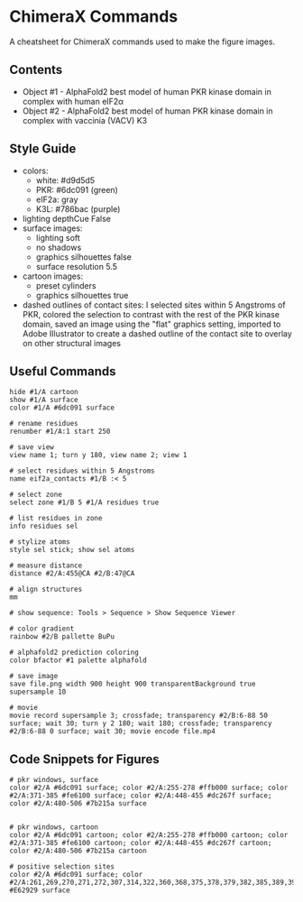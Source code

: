# ChimeraX Commands

A cheatsheet for ChimeraX commands used to make the figure images.

## Contents
- Object #1 - AlphaFold2 best model of human PKR kinase domain in complex with human eIF2α
- Object #2 - AlphaFold2 best model of human PKR kinase domain in complex with vaccinia (VACV) K3

## Style Guide
- colors:
  - white: #d9d5d5
  - PKR: #6dc091 (green)
  - eIF2a: gray
  - K3L: #786bac (purple)
- lighting depthCue False
- surface images:
  - lighting soft
  - no shadows
  - graphics silhouettes false
  - surface resolution 5.5
- cartoon images:
  - preset cylinders
  - graphics silhouettes true
- dashed outlines of contact sites: I selected sites within 5 Angstroms of PKR, colored the selection to contrast with the rest of the PKR kinase domain, saved an image using the "flat" graphics setting, imported to Adobe Illustrator to create a dashed outline of the contact site to overlay on other structural images

## Useful Commands
```
hide #1/A cartoon
show #1/A surface
color #1/A #6dc091 surface

# rename residues
renumber #1/A:1 start 250

# save view
view name 1; turn y 180, view name 2; view 1

# select residues within 5 Angstroms
name eif2a_contacts #1/B :< 5

# select zone
select zone #1/B 5 #1/A residues true

# list residues in zone
info residues sel

# stylize atoms
style sel stick; show sel atoms

# measure distance
distance #2/A:455@CA #2/B:47@CA

# align structures
mm

# show sequence: Tools > Sequence > Show Sequence Viewer

# color gradient
rainbow #2/B pallette BuPu

# alphafold2 prediction coloring
color bfactor #1 palette alphafold

# save image
save file.png width 900 height 900 transparentBackground true supersample 10

# movie
movie record supersample 3; crossfade; transparency #2/B:6-88 50 surface; wait 30; turn y 2 180; wait 180; crossfade; transparency #2/B:6-88 0 surface; wait 30; movie encode file.mp4
```

## Code Snippets for Figures
```
# pkr windows, surface
color #2/A #6dc091 surface; color #2/A:255-278 #ffb000 surface; color #2/A:371-385 #fe6100 surface; color #2/A:448-455 #dc267f surface; color #2/A:480-506 #7b215a surface


# pkr windows, cartoon
color #2/A #6dc091 cartoon; color #2/A:255-278 #ffb000 cartoon; color #2/A:371-385 #fe6100 cartoon; color #2/A:448-455 #dc267f cartoon; color #2/A:480-506 #7b215a cartoon

# positive selection sites
color #2/A #6dc091 surface; color #2/A:261,269,270,271,272,307,314,322,360,368,375,378,379,382,385,389,394,405,428,448,449,462,471,483,486,488,491,493,500,502,504,505,514,520,524 #E62929 surface
```
